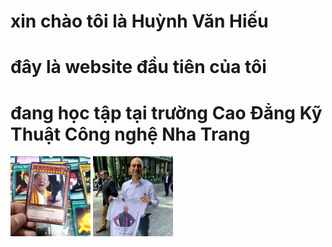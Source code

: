 <html>
 <head>
<h1>xin chào tôi là Huỳnh Văn Hiếu </h1>
  <h1> đây là website đầu tiên của tôi </h1>
  <h1> đang học tập tại trường Cao Đẳng Kỹ Thuật Công nghệ Nha Trang </h1>
  <html>
 <head>
  <body>
    <img src="ntt.jpg" alt="Nha tien tri" width="128" height="128">

<img src="meme.jpg" alt="meme" style="width:128px;height:128px;">

</body>
</html>
